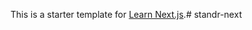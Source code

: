 This is a starter template for [Learn Next.js](https://nextjs.org/learn).#   s t a n d r - n e x t  
 
